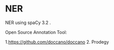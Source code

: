# NER
NER using spaCy 3.2 .

Open Source Annotation Tool:

1.https://github.com/doccano/doccano
2. Prodegy


